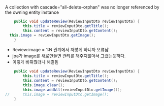  A collection with cascade="all-delete-orphan" was no longer referenced by the owning entity instance
 
```java
	public void updateReview(ReviewInputDto reviewInputDto) {
		this.title = reviewInputDto.getTitle();
		this.content = reviewInputDto.getContent();
  this.image = reviewInputDto.getImage();
	}
 ```
 * Review:image = 1:N 관계에서 저렇게 하니까 오류남
 * jpa가 image를 새로만들면 관리를 해주지않아서 그랬는듯하다.
 * 이렇게 바꿔줬더니 해결됨

```java
	public void updateReview(ReviewInputDto reviewInputDto) {
		this.title = reviewInputDto.getTitle();
		this.content = reviewInputDto.getContent();
		this.image.clear();
		this.image.addAll(reviewInputDto.getImage());
//		this.image = reviewInputDto.getImage();
	}
```
